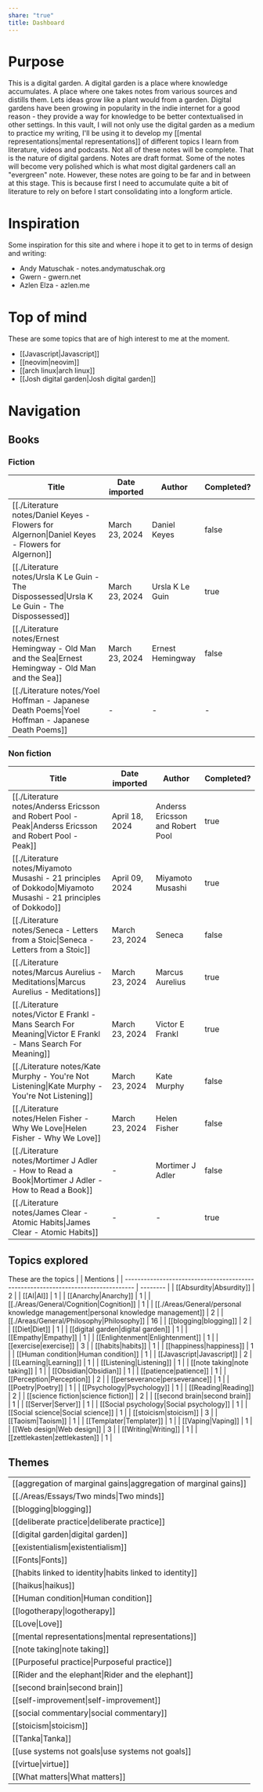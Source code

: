 ```yaml
---
share: "true"
title: Dashboard
---
```

# Purpose
This is a digital garden. A digital garden is a place where knowledge accumulates. A place where one takes notes from various sources and distills them. Lets ideas grow like a plant would from a garden. Digital gardens have been growing in popularity in the indie internet for a good reason - they provide a way for knowledge to be better contextualised in other settings. 
In this vault, I will not only use the digital garden as a medium to practice my writing, I'll be using it to develop my [[mental representations|mental representations]] of different topics I learn from literature, videos and podcasts. Not all of these notes will be complete. That is the nature of digital gardens. Notes are draft format. Some of the notes will become very polished which is what most digital gardeners call an "evergreen" note. However, these notes are going to be far and in between at this stage. This is because first I need to accumulate quite a bit of literature to rely on before I start consolidating into a longform article.
# Inspiration
Some inspiration for this site and where i hope it to get to in terms of design and writing:
- Andy Matuschak - notes.andymatuschak.org
- Gwern - gwern.net
- Azlen Elza - azlen.me
# Top of mind
These are some topics that are of high interest to me at the moment.
- [[Javascript|Javascript]]
- [[neovim|neovim]]
- [[arch linux|arch linux]]
- [[Josh digital garden|Josh digital garden]]
# Navigation
## Books
### Fiction
| Title                                                                                                  | Date imported  | Author           | Completed? |
| ------------------------------------------------------------------------------------------------------ | -------------- | ---------------- | ---------- |
| [[./Literature notes/Daniel Keyes - Flowers for Algernon\|Daniel Keyes - Flowers for Algernon]]       | March 23, 2024 | Daniel Keyes     | false      |
| [[./Literature notes/Ursla K Le Guin - The Dispossessed\|Ursla K Le Guin - The Dispossessed]]         | March 23, 2024 | Ursla K Le Guin  | true       |
| [[./Literature notes/Ernest Hemingway - Old Man and the Sea\|Ernest Hemingway - Old Man and the Sea]] | March 23, 2024 | Ernest Hemingway | false      |
| [[./Literature notes/Yoel Hoffman - Japanese Death Poems\|Yoel Hoffman - Japanese Death Poems]]       | \-             | \-               | \-         |

### Non fiction
| Title                                                                                                            | Date imported  | Author                           | Completed? |
| ---------------------------------------------------------------------------------------------------------------- | -------------- | -------------------------------- | ---------- |
| [[./Literature notes/Anderss Ericsson and Robert Pool - Peak\|Anderss Ericsson and Robert Pool - Peak]]         | April 18, 2024 | Anderss Ericsson and Robert Pool | true       |
| [[./Literature notes/Miyamoto Musashi - 21 principles of Dokkodo\|Miyamoto Musashi - 21 principles of Dokkodo]] | April 09, 2024 | Miyamoto Musashi                 | true       |
| [[./Literature notes/Seneca - Letters from a Stoic\|Seneca - Letters from a Stoic]]                             | March 23, 2024 | Seneca                           | false      |
| [[./Literature notes/Marcus Aurelius - Meditations\|Marcus Aurelius - Meditations]]                             | March 23, 2024 | Marcus Aurelius                  | true       |
| [[./Literature notes/Victor E Frankl - Mans Search For Meaning\|Victor E Frankl - Mans Search For Meaning]]     | March 23, 2024 | Victor E Frankl                  | true       |
| [[./Literature notes/Kate Murphy - You're Not Listening\|Kate Murphy - You're Not Listening]]                   | March 23, 2024 | Kate Murphy                      | false      |
| [[./Literature notes/Helen Fisher - Why We Love\|Helen Fisher - Why We Love]]                                   | March 23, 2024 | Helen Fisher                     | false      |
| [[./Literature notes/Mortimer J Adler - How to Read a Book\|Mortimer J Adler - How to Read a Book]]             | \-             | Mortimer J Adler                 | false      |
| [[./Literature notes/James Clear - Atomic Habits\|James Clear - Atomic Habits]]                                 | \-             | \-                               | true       |

## Topics explored
These are the topics
|                                                                                   | Mentions |
| --------------------------------------------------------------------------------- | -------- |
| [[Absurdity\|Absurdity]]                                                          | 2        |
| [[AI\|AI]]                                                                        | 1        |
| [[Anarchy\|Anarchy]]                                                              | 1        |
| [[./Areas/General/Cognition\|Cognition]]                                         | 1        |
| [[./Areas/General/personal knowledge management\|personal knowledge management]] | 2        |
| [[./Areas/General/Philosophy\|Philosophy]]                                       | 16       |
| [[blogging\|blogging]]                                                            | 2        |
| [[Diet\|Diet]]                                                                    | 1        |
| [[digital garden\|digital garden]]                                                | 1        |
| [[Empathy\|Empathy]]                                                              | 1        |
| [[Enlightenment\|Enlightenment]]                                                  | 1        |
| [[exercise\|exercise]]                                                            | 3        |
| [[habits\|habits]]                                                                | 1        |
| [[happiness\|happiness]]                                                          | 1        |
| [[Human condition\|Human condition]]                                              | 1        |
| [[Javascript\|Javascript]]                                                        | 2        |
| [[Learning\|Learning]]                                                            | 1        |
| [[Listening\|Listening]]                                                          | 1        |
| [[note taking\|note taking]]                                                      | 1        |
| [[Obsidian\|Obsidian]]                                                            | 1        |
| [[patience\|patience]]                                                            | 1        |
| [[Perception\|Perception]]                                                        | 2        |
| [[perseverance\|perseverance]]                                                    | 1        |
| [[Poetry\|Poetry]]                                                                | 1        |
| [[Psychology\|Psychology]]                                                        | 1        |
| [[Reading\|Reading]]                                                              | 2        |
| [[science fiction\|science fiction]]                                              | 2        |
| [[second brain\|second brain]]                                                    | 1        |
| [[Server\|Server]]                                                                | 1        |
| [[Social psychology\|Social psychology]]                                          | 1        |
| [[Social science\|Social science]]                                                | 1        |
| [[stoicism\|stoicism]]                                                            | 3        |
| [[Taoism\|Taoism]]                                                                | 1        |
| [[Templater\|Templater]]                                                          | 1        |
| [[Vaping\|Vaping]]                                                                | 1        |
| [[Web design\|Web design]]                                                        | 3        |
| [[Writing\|Writing]]                                                              | 1        |
| [[zettlekasten\|zettlekasten]]                                                    | 1        |

## Themes
|                                                                  |
| ---------------------------------------------------------------- |
| [[aggregation of marginal gains\|aggregation of marginal gains]] |
| [[./Areas/Essays/Two minds\|Two minds]]                         |
| [[blogging\|blogging]]                                           |
| [[deliberate practice\|deliberate practice]]                     |
| [[digital garden\|digital garden]]                               |
| [[existentialism\|existentialism]]                               |
| [[Fonts\|Fonts]]                                                 |
| [[habits linked to identity\|habits linked to identity]]         |
| [[haikus\|haikus]]                                               |
| [[Human condition\|Human condition]]                             |
| [[logotherapy\|logotherapy]]                                     |
| [[Love\|Love]]                                                   |
| [[mental representations\|mental representations]]               |
| [[note taking\|note taking]]                                     |
| [[Purposeful practice\|Purposeful practice]]                     |
| [[Rider and the elephant\|Rider and the elephant]]               |
| [[second brain\|second brain]]                                   |
| [[self-improvement\|self-improvement]]                           |
| [[social commentary\|social commentary]]                         |
| [[stoicism\|stoicism]]                                           |
| [[Tanka\|Tanka]]                                                 |
| [[use systems not goals\|use systems not goals]]                 |
| [[virtue\|virtue]]                                               |
| [[What matters\|What matters]]                                   |
